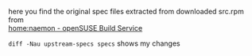 here you find the original spec files extracted from downloaded src.rpm from  
[home:naemon - openSUSE Build Service](https://build.opensuse.org/project/show/home:naemon)

`diff -Nau upstream-specs specs` shows my changes
